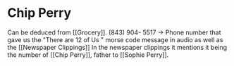 
# Chip Perry
Can be deduced from [[Grocery]]. 
(843) 904- 5517 -> Phone number that gave us the "There are 12 of Us " morse code message in audio as well as the [[Newspaper Clippings]]
In the newspaper clippings it mentions it being the number of [[Chip Perry]], father to [[Sophie Perry]].
